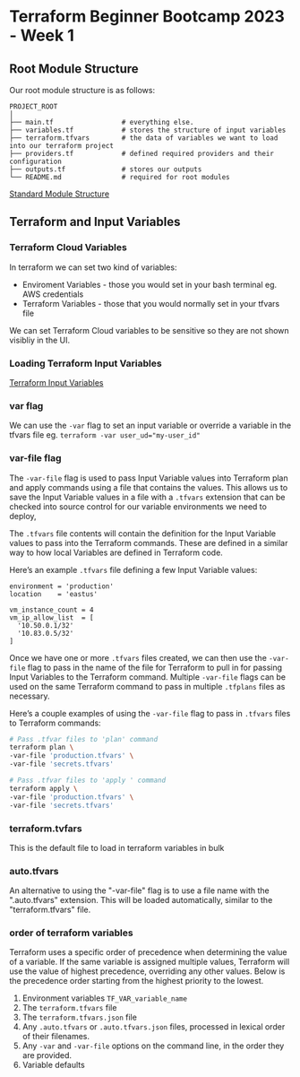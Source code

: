 # Terraform Beginner Bootcamp 2023 - Week 1

## Root Module Structure

Our root module structure is as follows:

```
PROJECT_ROOT
│
├── main.tf                 # everything else.
├── variables.tf            # stores the structure of input variables
├── terraform.tfvars        # the data of variables we want to load into our terraform project
├── providers.tf            # defined required providers and their configuration
├── outputs.tf              # stores our outputs
└── README.md               # required for root modules
```

[Standard Module Structure](https://developer.hashicorp.com/terraform/language/modules/develop/structure)

## Terraform and Input Variables

### Terraform Cloud Variables

In terraform we can set two kind of variables:
- Enviroment Variables - those you would set in your bash terminal eg. AWS credentials
- Terraform Variables - those that you would normally set in your tfvars file

We can set Terraform Cloud variables to be sensitive so they are not shown visibliy in the UI.

### Loading Terraform Input Variables

[Terraform Input Variables](https://developer.hashicorp.com/terraform/language/values/variables)

### var flag
We can use the `-var` flag to set an input variable or override a variable in the tfvars file eg. `terraform -var user_ud="my-user_id"`

### var-file flag

The `-var-file` flag is used to pass Input Variable values into Terraform plan and apply commands using a file that contains the values. This allows us to save the Input Variable values in a file with a `.tfvars` extension that can be checked into source control for our variable environments we need to deploy,

The `.tfvars` file contents will contain the definition for the Input Variable values to pass into the Terraform commands. These are defined in a similar way to how local Variables are defined in Terraform code.

Here’s an example `.tfvars` file defining a few Input Variable values:

```
environment = 'production'
location    = 'eastus'

vm_instance_count = 4
vm_ip_allow_list  = [
  '10.50.0.1/32'
  '10.83.0.5/32'
]
```

Once we have one or more `.tfvars` files created, we can then use the `-var-file` flag to pass in the name of the file for Terraform to pull in for passing Input Variables to the Terraform command. Multiple `-var-file` flags can be used on the same Terraform command to pass in multiple `.tfplans` files as necessary.

Here’s a couple examples of using the `-var-file` flag to pass in `.tfvars` files to Terraform commands:

```sh
# Pass .tfvar files to 'plan' command
terraform plan \
-var-file 'production.tfvars' \
-var-file 'secrets.tfvars'

# Pass .tfvar files to 'apply ' command
terraform apply \
-var-file 'production.tfvars' \
-var-file 'secrets.tfvars'
```

### terraform.tvfars

This is the default file to load in terraform variables in bulk

### auto.tfvars

An alternative to using the "-var-file" flag is to use a file name with the ".auto.tfvars" extension. This will be loaded automatically, similar to the "terraform.tfvars" file.

### order of terraform variables

Terraform uses a specific order of precedence when determining the value of a variable. If the same variable is assigned multiple values, Terraform will use the value of highest precedence, overriding any other values. Below is the precedence order starting from the highest priority to the lowest.

1. Environment variables `TF_VAR_variable_name`
2. The `terraform.tfvars` file
3. The `terraform.tfvars.json` file
4. Any `.auto.tfvars` or `.auto.tfvars.json` files, processed in lexical order of their filenames.
5. Any `-var` and `-var-file` options on the command line, in the order they are provided.
6. Variable defaults